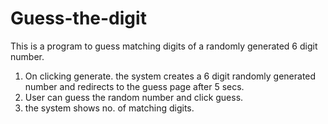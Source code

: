 # Guess-the-digit
This is a program to guess matching digits of a randomly generated 6 digit number. 
1) On clicking generate. the system creates a 6 digit randomly generated number and redirects to the guess page after 5 secs.
2) User can guess the random number and click guess.
3) the system shows no. of matching digits.
